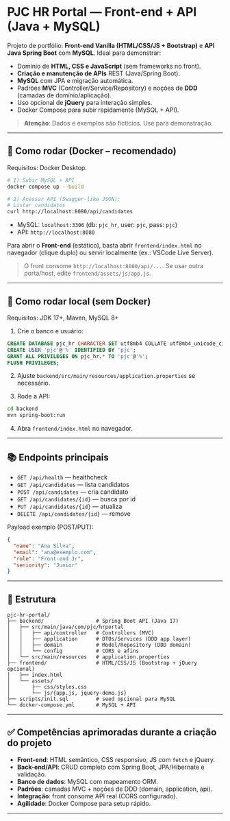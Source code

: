 # PJC HR Portal — Front-end + API (Java + MySQL)

Projeto de portfólio: **Front-end Vanilla (HTML/CSS/JS + Bootstrap)** e **API Java Spring Boot** com **MySQL**. Ideal para demonstrar:
- Domínio de **HTML, CSS e JavaScript** (sem frameworks no front).
- **Criação e manutenção de APIs** REST (Java/Spring Boot).
- **MySQL** com JPA e migração automática.
- Padrões **MVC** (Controller/Service/Repository) e noções de **DDD** (camadas de domínio/aplicação).
- Uso opcional de **jQuery** para interação simples.
- Docker Compose para subir rapidamente (MySQL + API).

> **Atenção**: Dados e exemplos são fictícios. Use para demonstração.

---

## 🚀 Como rodar (Docker – recomendado)
Requisitos: Docker Desktop.

```bash
# 1) Subir MySQL + API
docker compose up --build

# 2) Acessar API (Swagger-like JSON):
# Listar candidatos
curl http://localhost:8080/api/candidates
```

- MySQL: `localhost:3306` (db: `pjc_hr`, user: `pjc`, pass: `pjc`)
- API: `http://localhost:8080`

Para abrir o **Front-end** (estático), basta abrir `frontend/index.html` no navegador (clique duplo) ou servir localmente (ex.: VSCode Live Server).

> O front consome `http://localhost:8080/api/...`. Se usar outra porta/host, edite `frontend/assets/js/app.js`.

---

## 🧪 Como rodar local (sem Docker)
Requisitos: JDK 17+, Maven, MySQL 8+

1. Crie o banco e usuário:
```sql
CREATE DATABASE pjc_hr CHARACTER SET utf8mb4 COLLATE utf8mb4_unicode_ci;
CREATE USER 'pjc'@'%' IDENTIFIED BY 'pjc';
GRANT ALL PRIVILEGES ON pjc_hr.* TO 'pjc'@'%';
FLUSH PRIVILEGES;
```

2. Ajuste `backend/src/main/resources/application.properties` se necessário.

3. Rode a API:
```bash
cd backend
mvn spring-boot:run
```

4. Abra `frontend/index.html` no navegador.

---

## 📚 Endpoints principais
- `GET /api/health` — healthcheck
- `GET /api/candidates` — lista candidatos
- `POST /api/candidates` — cria candidato
- `GET /api/candidates/{id}` — busca por id
- `PUT /api/candidates/{id}` — atualiza
- `DELETE /api/candidates/{id}` — remove

Payload exemplo (POST/PUT):
```json
{
  "name": "Ana Silva",
  "email": "ana@exemplo.com",
  "role": "Front-end Jr",
  "seniority": "Junior"
}
```

---

## 🧱 Estrutura
```
pjc-hr-portal/
├── backend/                 # Spring Boot API (Java 17)
│   ├── src/main/java/com/pjc/hrportal
│   │   ├── api/controller   # Controllers (MVC)
│   │   ├── application      # DTOs/Services (DDD app layer)
│   │   ├── domain           # Model/Repository (DDD domain)
│   │   └── config           # CORS e afins
│   └── src/main/resources   # application.properties
├── frontend/                # HTML/CSS/JS (Bootstrap + jQuery opcional)
│   ├── index.html
│   └── assets/
│       ├── css/styles.css
│       └── js/{app.js, jquery-demo.js}
├── scripts/init.sql         # seed opcional para MySQL
└── docker-compose.yml       # MySQL + API
```

---

## ✅ Competências aprimoradas durante a criação do projeto
- **Front-end**: HTML semântico, CSS responsivo, JS com `fetch` e jQuery.
- **Back-end/API**: CRUD completo com Spring Boot, JPA/Hibernate e validação.
- **Banco de dados**: MySQL com mapeamento ORM.
- **Padrões**: camadas MVC + noções de DDD (domain, application, api).
- **Integração**: front consome API real (CORS configurado).
- **Agilidade**: Docker Compose para setup rápido.

---


